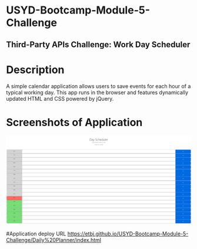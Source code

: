# USYD-Bootcamp-Module-5-Challenge
## Third-Party APIs Challenge: Work Day Scheduler

# Description
A simple calendar application allows users to save events for each hour of a typical working day. This app runs in the browser and features dynamically updated HTML and CSS powered by jQuery.

# Screenshots of Application
<img width="1460" alt="Screen Shot 2022-12-15 at 5 31 37 pm" src="https://github.com/ETBJ/USYD-Bootcamp-Module-5-Challenge/blob/main/Daily%20Planner/img/dubbo.jpg?raw=true">

#Application deploy URL
https://etbj.github.io/USYD-Bootcamp-Module-5-Challenge/Daily%20Planner/index.html
